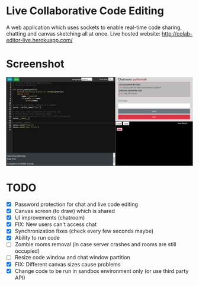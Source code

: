# Live Collaborative Code Editing
A web application which uses sockets to enable real-time code sharing, chatting and canvas sketching all at once. 
Live hosted website: http://colab-editor-live.herokuapp.com/



# Screenshot
<img src="https://github.com/Sitispeaks/Colab-live-editor/blob/master/Screenshot%202021-08-12%20232543.png"/>


# TODO
- [x] Password protection for chat and live code editing
- [x] Canvas screen (to draw) which is shared
- [x] UI improvements (chatroom)
- [x] FIX: New users can't access chat
- [x] Synchronization fixes (check every few seconds maybe)
- [x] Ability to run code
- [ ] Zombie rooms removal (in case server crashes and rooms are still occupied)
- [ ] Resize code window and chat window partition
- [x] FIX: Different canvas sizes cause problems
- [x] Change code to be run in sandbox environment only (or use third party API)
